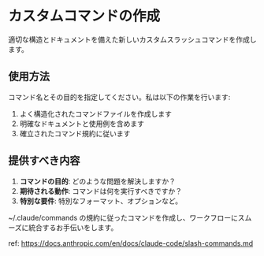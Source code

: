 # カスタムコマンドの作成

適切な構造とドキュメントを備えた新しいカスタムスラッシュコマンドを作成します。

## 使用方法

コマンド名とその目的を指定してください。私は以下の作業を行います:
1. よく構造化されたコマンドファイルを作成します
2. 明確なドキュメントと使用例を含めます
3. 確立されたコマンド規約に従います


## 提供すべき内容

1. **コマンドの目的**: どのような問題を解決しますか？
2. **期待される動作**: コマンドは何を実行すべきですか？
3. **特別な要件**: 特別なフォーマット、オプションなど。

~/.claude/commands の規約に従ったコマンドを作成し、ワークフローにスムーズに統合するお手伝いをします。

ref: https://docs.anthropic.com/en/docs/claude-code/slash-commands.md
